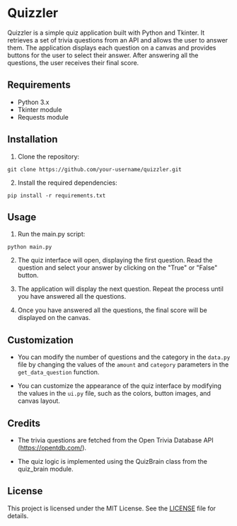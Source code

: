 # Quizzler

Quizzler is a simple quiz application built with Python and Tkinter. It retrieves a set of trivia questions from an API and allows the user to answer them. The application displays each question on a canvas and provides buttons for the user to select their answer. After answering all the questions, the user receives their final score.

## Requirements

- Python 3.x
- Tkinter module
- Requests module

## Installation

1. Clone the repository:

```
git clone https://github.com/your-username/quizzler.git
```

2. Install the required dependencies:

```
pip install -r requirements.txt
```

## Usage

1. Run the main.py script:

```
python main.py
```

2. The quiz interface will open, displaying the first question. Read the question and select your answer by clicking on the "True" or "False" button.

3. The application will display the next question. Repeat the process until you have answered all the questions.

4. Once you have answered all the questions, the final score will be displayed on the canvas.

## Customization

- You can modify the number of questions and the category in the `data.py` file by changing the values of the `amount` and `category` parameters in the `get_data_question` function.

- You can customize the appearance of the quiz interface by modifying the values in the `ui.py` file, such as the colors, button images, and canvas layout.

## Credits

- The trivia questions are fetched from the Open Trivia Database API (https://opentdb.com/).

- The quiz logic is implemented using the QuizBrain class from the quiz_brain module.

## License

This project is licensed under the MIT License. See the [LICENSE](LICENSE) file for details.
